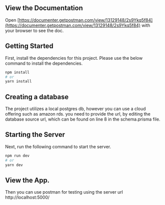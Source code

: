 ## View the Documentation

Open [https://documenter.getpostman.com/view/13129148/2s9Ykq5f84](https://documenter.getpostman.com/view/13129148/2s9Ykq5f84) with your browser to see the doc.


## Getting Started
First, install the dependencies for this project.
Please use the below command to install the dependencies.

```bash
npm install
# or
yarn install
```
## Creating a database

The project utilizes a local postgres db, however you can use a cloud offering such as amazon rds. 
you need to provide the url, by editing the database source url, which can be found on line 8 in 
the schema.prisma file.

## Starting the Server
Next, run the following command to start the server.

```bash
npm run dev
# or
yarn dev
```
## View  the App.


Then you can use postman for testing using the server url http://localhost:5000/
